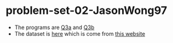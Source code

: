 # problem-set-02-JasonWong97

- The programs are [Q3a](./q3a.ipynb) and [Q3b](./q3b.ipynb)
- The dataset is [here](./tokens.txt) which is come from [this website](https://tfhub.dev/google/Wiki-words-250/2)

